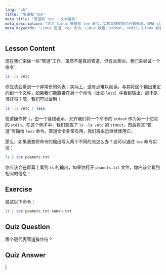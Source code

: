 ```yaml
---
lang: "zh"
title: "管道和 tee"
meta_title: "管道和 tee - 文本操作"
meta_description: "学习 Linux 管道和 tee 命令，实现高效的命令行数据流。理解 stdout、stdin 和文件输出。提升你的 Linux 技能！"
meta_keywords: "Linux 管道，tee 命令，Linux 教程，stdout, stdin, Linux 初学者，命令行，Linux 指南"
---
```


## Lesson Content

现在我们来做一些“管道”工作，虽然不是真的管道，但有点类似。我们来尝试一个命令：

```bash
ls -la /etc
```

你应该会看到一个非常长的列表；实际上，这有点难以阅读。与其将这个输出重定向到一个文件，如果我们能直接在另一个命令（比如 `less`）中看到输出，那不是很好吗？嗯，我们可以做到！

```bash
ls -la /etc | less
```

管道操作符 `|`，由一个竖线表示，允许我们将一个命令的 `stdout` 作为另一个进程的 `stdin`。在这个例子中，我们获取了 `ls -la /etc` 的 `stdout`，然后将其“管道”传输给 `less` 命令。管道命令非常有用，我们将永远继续使用它。

那么，如果我想将命令的输出写入两个不同的流怎么办？这可以通过 `tee` 命令实现：

```bash
ls | tee peanuts.txt
```

你应该会在屏幕上看到 `ls` 的输出，如果你打开 `peanuts.txt` 文件，你应该会看到相同的信息！

## Exercise

尝试以下命令：

```bash
ls | tee peanuts.txt banan.txt
```

## Quiz Question

哪个键代表管道操作符？

## Quiz Answer

|
